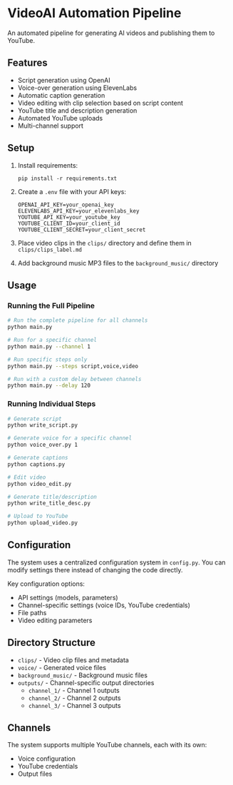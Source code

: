 # VideoAI Automation Pipeline

An automated pipeline for generating AI videos and publishing them to YouTube.

## Features

- Script generation using OpenAI
- Voice-over generation using ElevenLabs
- Automatic caption generation
- Video editing with clip selection based on script content
- YouTube title and description generation
- Automated YouTube uploads
- Multi-channel support

## Setup

1. Install requirements:
   ```
   pip install -r requirements.txt
   ```

2. Create a `.env` file with your API keys:
   ```
   OPENAI_API_KEY=your_openai_key
   ELEVENLABS_API_KEY=your_elevenlabs_key
   YOUTUBE_API_KEY=your_youtube_key
   YOUTUBE_CLIENT_ID=your_client_id
   YOUTUBE_CLIENT_SECRET=your_client_secret
   ```

3. Place video clips in the `clips/` directory and define them in `clips/clips_label.md`

4. Add background music MP3 files to the `background_music/` directory

## Usage

### Running the Full Pipeline

```bash
# Run the complete pipeline for all channels
python main.py

# Run for a specific channel
python main.py --channel 1

# Run specific steps only
python main.py --steps script,voice,video

# Run with a custom delay between channels
python main.py --delay 120
```

### Running Individual Steps

```bash
# Generate script
python write_script.py

# Generate voice for a specific channel
python voice_over.py 1

# Generate captions
python captions.py

# Edit video
python video_edit.py

# Generate title/description
python write_title_desc.py

# Upload to YouTube
python upload_video.py
```

## Configuration

The system uses a centralized configuration system in `config.py`. You can modify settings there instead of changing the code directly.

Key configuration options:
- API settings (models, parameters)
- Channel-specific settings (voice IDs, YouTube credentials)
- File paths
- Video editing parameters

## Directory Structure

- `clips/` - Video clip files and metadata
- `voice/` - Generated voice files
- `background_music/` - Background music files
- `outputs/` - Channel-specific output directories
  - `channel_1/` - Channel 1 outputs
  - `channel_2/` - Channel 2 outputs
  - `channel_3/` - Channel 3 outputs

## Channels

The system supports multiple YouTube channels, each with its own:
- Voice configuration
- YouTube credentials
- Output files
